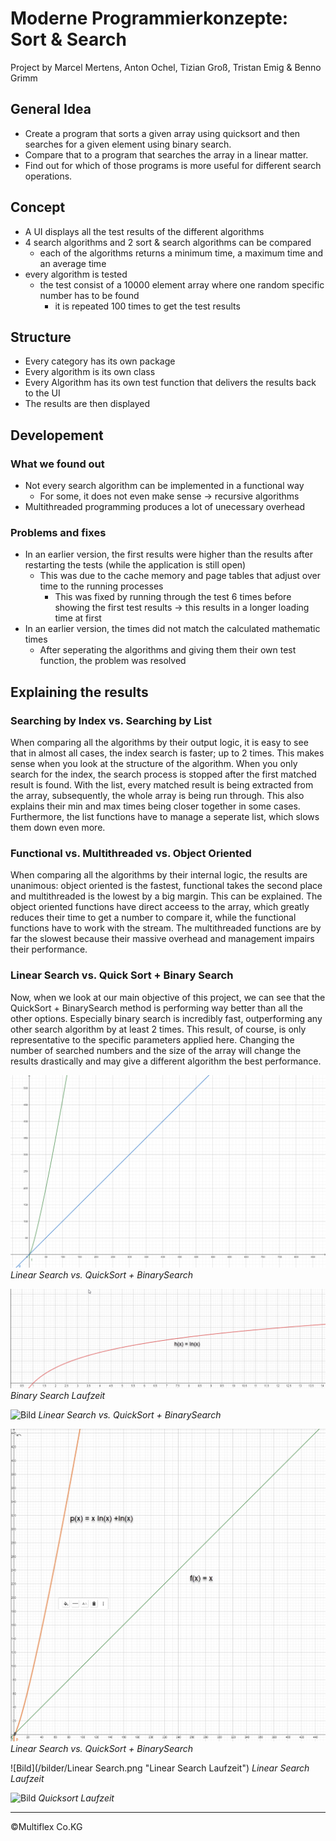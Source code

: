 # Moderne Programmierkonzepte: Sort & Search
Project by Marcel Mertens, Anton Ochel, Tizian Groß, Tristan Emig & Benno Grimm

## General Idea
* Create a program that sorts a given array using quicksort and then searches for a given element using binary search. 
* Compare that to a program that searches the array in a linear matter.
* Find out for which of those programs is more useful for different search operations.

## Concept
* A UI displays all the test results of the different algorithms
* 4 search algorithms and 2 sort & search algorithms can be compared
  * each of the algorithms returns a minimum time, a maximum time and an average time
* every algorithm is tested
  * the test consist of a 10000 element array where one random specific number has to be found
    * it is repeated 100 times to get the test results
    
## Structure
* Every category has its own package
* Every algorithm is its own class
* Every Algorithm has its own test function that delivers the results back to the UI
* The results are then displayed

## Developement

### What we found out
* Not every search algorithm can be implemented in a functional way
  * For some, it does not even make sense -> recursive algorithms
* Multithreaded programming produces a lot of unecessary overhead

### Problems and fixes
* In an earlier version, the first results were higher than the results after restarting the tests (while the application is still open)
  * This was due to the cache memory and page tables that adjust over time to the running processes
    * This was fixed by running through the test 6 times before showing the first test results -> this results in a longer loading time at first
* In an earlier version, the times did not match the calculated mathematic times
  * After seperating the algorithms and giving them their own test function, the problem was resolved
  
## Explaining the results

### Searching by Index vs. Searching by List
When comparing all the algorithms by their output logic, it is easy to see that in almost all cases, the index search is faster; up to 2 times.
This makes sense when you look at the structure of the algorithm. When you only search for the index, the search process is stopped after the first matched result is found. With the list, every matched result is being extracted from the array, subsequently, the whole array is being run through. This also explains their min and max times being closer together in some cases. Furthermore, the list functions have to manage a seperate list, which slows them down even more.

### Functional vs. Multithreaded vs. Object Oriented
When comparing all the algorithms by their internal logic, the results are unanimous: object oriented is the fastest, functional takes the second place and multithreaded is the lowest by a big margin.
This can be explained. The object oriented functions have direct acceess to the array, which greatly reduces their time to get a number to compare it, while the functional functions have to work with the stream. The multithreaded functions are by far the slowest because their massive overhead and management impairs their performance.

### Linear Search vs. Quick Sort + Binary Search
Now, when we look at our main objective of this project, we can see that the QuickSort + BinarySearch method is performing way better than all the other options. Especially binary search is incredibly fast, outperforming any other search algorithm by at least 2 times. This result, of course, is only representative to the specific parameters applied here. Changing the number of searched numbers and the size of the array will change the results drastically and may give a different algorithm the best performance.  

![Bild](/bilder/geogebra-export%20(1).png "Linear Search vs. QuickSort + BinarySearch") *Linear Search vs. QuickSort + BinarySearch*

![Bild](/bilder/BinarySearch.png "Binary Search Laufzeit") *Binary Search Laufzeit*

![Bild](/bilder/LinearQicksortBinary.png "Linear Search vs. QuickSort + BinarySearch") *Linear Search vs. QuickSort + BinarySearch*

![Bild](/bilder/LinearQuicksortBinary2.png "Linear Search vs. QuickSort + BinarySearch") *Linear Search vs. QuickSort + BinarySearch*

![Bild](/bilder/Linear Search.png "Linear Search Laufzeit") *Linear Search Laufzeit*

![Bild](/bilder/Quciksort.png "Quicksort Laufzeit") *Quicksort Laufzeit*

----
©Multiflex Co.KG
